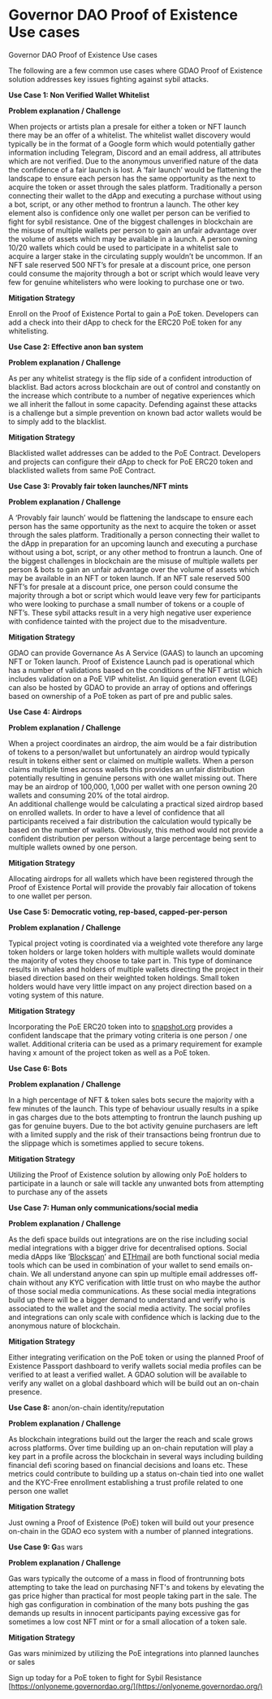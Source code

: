 # Governor DAO Proof of Existence Use cases

Governor DAO Proof of Existence Use cases

The following are a few common use cases where GDAO Proof of Existence solution addresses key issues fighting against sybil attacks.

**Use Case 1: Non Verified Wallet Whitelist**

**Problem explanation / Challenge**

When projects or artists plan a presale for either a token or NFT launch there may be an offer of a whitelist. The whitelist wallet discovery would typically be in the format of a Google form which would potentially gather information including Telegram, Discord and an email address, all attributes which are not verified. Due to the anonymous unverified nature of the data the confidence of a fair launch is lost. A ‘fair launch’ would be flattening the landscape to ensure each person has the same opportunity as the next to acquire the token or asset through the sales platform. Traditionally a person connecting their wallet to the dApp and executing a purchase without using a bot, script, or any other method to frontrun a launch. The other key element also is confidence only one wallet per person can be verified to fight for sybil resistance. One of the biggest challenges in blockchain are the misuse of multiple wallets per person to gain an unfair advantage over the volume of assets which may be available in a launch. A person owning 10/20 wallets which could be used to participate in a whitelist sale to acquire a larger stake in the circulating supply wouldn’t be uncommon. If an NFT sale reserved 500 NFT’s for presale at a discount price, one person could consume the majority through a bot or script which would leave very few for genuine whitelisters who were looking to purchase one or two.

**Mitigation Strategy**

Enroll on the Proof of Existence Portal to gain a PoE token. Developers can add a check into their dApp to check for the ERC20 PoE token for any whitelisting.

**Use Case 2: Effective anon ban system**

**Problem explanation / Challenge**

As per any whitelist strategy is the flip side of a confident introduction of blacklist. Bad actors across blockchain are out of control and constantly on the increase which contribute to a number of negative experiences which we all inherit the fallout in some capacity. Defending against these attacks is a challenge but a simple prevention on known bad actor wallets would be to simply add to the blacklist.

**Mitigation Strategy**

Blacklisted wallet addresses can be added to the PoE Contract. Developers and projects can configure their dApp to check for PoE ERC20 token and blacklisted wallets from same PoE Contract.

**Use Case 3: Provably fair token launches/NFT mints**

**Problem explanation / Challenge**

A ‘Provably fair launch’ would be flattening the landscape to ensure each person has the same opportunity as the next to acquire the token or asset through the sales platform. Traditionally a person connecting their wallet to the dApp in preparation for an upcoming launch and executing a purchase without using a bot, script, or any other method to frontrun a launch. One of the biggest challenges in blockchain are the misuse of multiple wallets per person & bots to gain an unfair advantage over the volume of assets which may be available in an NFT or token launch. If an NFT sale reserved 500 NFT’s for presale at a discount price, one person could consume the majority through a bot or script which would leave very few for participants who were looking to purchase a small number of tokens or a couple of NFT’s. These sybil attacks result in a very high negative user experience with confidence tainted with the project due to the misadventure.

**Mitigation Strategy**

GDAO can provide Governance As A Service (GAAS) to launch an upcoming NFT or Token launch. Proof of Existence Launch pad is operational which has a number of validations based on the conditions of the NFT artist which includes validation on a PoE VIP whitelist. An liquid generation event (LGE) can also be hosted by GDAO to provide an array of options and offerings based on ownership of a PoE token as part of pre and public sales.

**Use Case 4: Airdrops**

**Problem explanation / Challenge**

When a project coordinates an airdrop, the aim would be a fair distribution of tokens to a person/wallet but unfortunately an airdrop would typically result in tokens either sent or claimed on multiple wallets. When a person claims multiple times across wallets this provides an unfair distribution potentially resulting in genuine persons with one wallet missing out. There may be an airdrop of 100,000, 1,000 per wallet with one person owning 20 wallets and consuming 20% of the total airdrop.\
An additional challenge would be calculating a practical sized airdrop based on enrolled wallets. In order to have a level of confidence that all participants received a fair distribution the calculation would typically be based on the number of wallets. Obviously, this method would not provide a confident distribution per person without a large percentage being sent to multiple wallets owned by one person.

**Mitigation Strategy**

Allocating airdrops for all wallets which have been registered through the Proof of Existence Portal will provide the provably fair allocation of tokens to one wallet per person.

**Use Case 5: Democratic voting, rep-based, capped-per-person**

**Problem explanation / Challenge**

Typical project voting is coordinated via a weighted vote therefore any large token holders or large token holders with multiple wallets would dominate the majority of votes they choose to take part in. This type of dominance results in whales and holders of multiple wallets directing the project in their biased direction based on their weighted token holdings. Small token holders would have very little impact on any project direction based on a voting system of this nature.

**Mitigation Strategy**

Incorporating the PoE ERC20 token into to [snapshot.org](http://snapshot.org/) provides a confident landscape that the primary voting criteria is one person / one wallet. Additional criteria can be used as a primary requirement for example having x amount of the project token as well as a PoE token.

**Use Case 6: Bots**

**Problem explanation / Challenge**

In a high percentage of NFT & token sales bots secure the majority with a few minutes of the launch. This type of behaviour usually results in a spike in gas charges due to the bots attempting to frontrun the launch pushing up gas for genuine buyers. Due to the bot activity genuine purchasers are left with a limited supply and the risk of their transactions being frontrun due to the slippage which is sometimes applied to secure tokens.

**Mitigation Strategy**

Utilizing the Proof of Existence solution by allowing only PoE holders to participate in a launch or sale will tackle any unwanted bots from attempting to purchase any of the assets

**Use Case 7: Human only communications/social media**

**Problem explanation / Challenge**

As the defi space builds out integrations are on the rise including social medial integrations with a bigger drive for decentralised options. Social media dApps like ‘[Blockscan](https://chat.blockscan.com/start)’ and [ETHmail](https://ethmail.cc/) are both functional social media tools which can be used in combination of your wallet to send emails on-chain. We all understand anyone can spin up multiple email addresses off-chain without any KYC verification with little trust on who maybe the author of those social media communications. As these social media integrations build up there will be a bigger demand to understand and verify who is associated to the wallet and the social media activity. The social profiles and integrations can only scale with confidence which is lacking due to the anonymous nature of blockchain.

**Mitigation Strategy**

Either integrating verification on the PoE token or using the planned Proof of Existence Passport dashboard to verify wallets social media profiles can be verified to at least a verified wallet. A GDAO solution will be available to verify any wallet on a global dashboard which will be build out an on-chain presence.

**Use Case 8:** anon/on-chain identity/reputation

**Problem explanation / Challenge**

As blockchain integrations build out the larger the reach and scale grows across platforms. Over time building up an on-chain reputation will play a key part in a profile across the blockchain in several ways including building financial defi scoring based on financial decisions and loans etc. These metrics could contribute to building up a status on-chain tied into one wallet and the KYC-Free enrollment establishing a trust profile related to one person one wallet

**Mitigation Strategy**

Just owning a Proof of Existence (PoE) token will build out your presence on-chain in the GDAO eco system with a number of planned integrations.

**Use Case 9: G**as wars

**Problem explanation / Challenge**

Gas wars typically the outcome of a mass in flood of frontrunning bots attempting to take the lead on purchasing NFT's and tokens by elevating the gas price higher than practical for most people taking part in the sale. The high gas configuration in combination of the many bots pushing the gas demands up results in innocent participants paying excessive gas for sometimes a low cost NFT mint or for a small allocation of a token sale.

**Mitigation Strategy**

Gas wars minimized by utilizing the PoE integrations into planned launches or sales



Sign up today for a PoE token to fight for Sybil Resistance [https://onlyoneme.governordao.org/](https://onlyoneme.governordao.org/)
